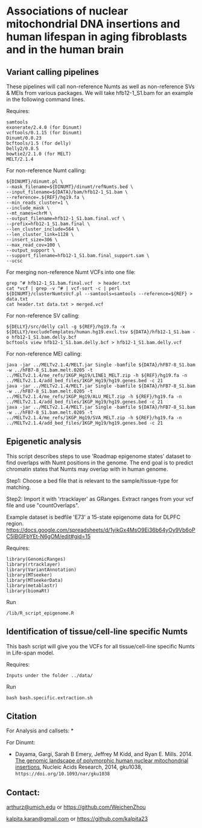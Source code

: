 # Associations of nuclear mitochondrial DNA insertions and human lifespan in aging fibroblasts and in the human brain

## Variant calling pipelines

These pipelines will call  non-reference Numts as well as non-reference SVs & MEIs from various packages. We will take hfb12-1_S1.bam for an example in the following command lines.

Requires: 
```
samtools
exonerate/2.4.0 (for Dinumt) 
vcftools/0.1.15 (for Dinumt) 
Dinumt/0.0.23
bcftools/1.5 (for delly)
Delly2/0.8.5
bowtie2/2.1.0 (for MELT) 
MELT/2.1.4
```

For non-reference Numt calling:
```
${DINUMT}/dinumt.pl \
--mask_filename=${DINUMT}/dinumt/refNumts.bed \
--input_filename=${DATA}/bam/hfb12-1_S1.bam \
--reference=.${REF}/hg19.fa \
--min_reads_cluster=1 \
--include_mask \
--mt_names=chrM \
--output_filename=hfb12-1_S1.bam.final.vcf \
--prefix=hfb12-1_S1.bam.final \
--len_cluster_include=564 \
--len_cluster_link=1128 \
--insert_size=306 \
--max_read_cov=100 \
--output_support \
--support_filename=hfb12-1_S1.bam.final_support.sam \
--ucsc
```

For merging non-reference Numt VCFs into one file:
```
grep ^# hfb12-1_S1.bam.final.vcf  > header.txt 
cat *vcf | grep -v ^# | vcf-sort -c | perl ${DINUMT}/clusterNumtsVcf.pl --samtools=samtools --reference=${REF} > data.txt 
cat header.txt data.txt > merged.vcf
```

For non-reference SV calling:
```
${DELLY}/src/delly call -g ${REF}/hg19.fa -x ${DELLY}/excludeTemplates/human.hg19.excl.tsv ${DATA}/hfb12-1_S1.bam -o hfb12-1_S1.bam.delly.bcf
bcftools view hfb12-1_S1.bam.delly.bcf > hfb12-1_S1.bam.delly.vcf
```

For non-reference MEI calling:
```
java -jar ../MELTv2.1.4/MELT.jar Single -bamfile ${DATA}/hFB7-8_S1.bam -w ../hFB7-8_S1.bam.melt.0205 -t ../MELTv2.1.4/me_refs/1KGP_Hg19/LINE1_MELT.zip -h ${REF}/hg19.fa -n ../MELTv2.1.4/add_bed_files/1KGP_Hg19/hg19.genes.bed -c 21
java -jar ../MELTv2.1.4/MELT.jar Single -bamfile ${DATA}/hFB7-8_S1.bam -w ../hFB7-8_S1.bam.melt.0205 -t ../MELTv2.1.4/me_refs/1KGP_Hg19/ALU_MELT.zip -h ${REF}/hg19.fa -n ../MELTv2.1.4/add_bed_files/1KGP_Hg19/hg19.genes.bed -c 21
java -jar ../MELTv2.1.4/MELT.jar Single -bamfile ${DATA}/hFB7-8_S1.bam -w ../hFB7-8_S1.bam.melt.0205 -t ../MELTv2.1.4/me_refs/1KGP_Hg19/SVA_MELT.zip -h ${REF}/hg19.fa -n ../MELTv2.1.4/add_bed_files/1KGP_Hg19/hg19.genes.bed -c 21
```

## Epigenetic analysis

This script describes steps to use 'Roadmap epigenome states' dataset to find overlaps with Numt positions in the genome. The end goal is to predict chromatin states that Numts may overlap with in human genome.

Step1: Choose a bed file that is relevant to the sample/tissue-type for matching. 

Step2: Import it with 'rtracklayer' as GRanges. Extract ranges from your vcf file and use "countOverlaps".

Example dataset is bedfile 'E73' a 15-state epigenome data for DLPFC region. https://docs.google.com/spreadsheets/d/1yikGx4MsO9Ei36b64yOy9Vb6oPC5IBGlFbYEt-N6gOM/edit#gid=15

Requires: 
```
library(GenomicRanges)
library(rtracklayer)
library(VariantAnnotation)
library(MTseeker)
library(MTseekerData)
library(metablastr)
library(biomaRt)
```

Run
```
/lib/R_script_epigenome.R
```

## Identification of tissue/cell-line specific Numts

This bash script will give you the VCFs for all tissue/cell-line specific Numts in Life-span model.

Requires: 
```
Inputs under the folder ../data/
```

Run
```
bash bash.specific.extraction.sh
```


## Citation

For Analysis and callsets:
* 

For Dinumt:
* Dayama, Gargi, Sarah B Emery, Jeffrey M Kidd, and Ryan E. Mills. 2014. [The genomic landscape of polymorphic human nuclear mitochondrial insertions](https://www.ncbi.nlm.nih.gov/pmc/articles/PMC4227756/pdf/gku1038.pdf),
Nucleic Acids Research, 2014, gku1038, `https://doi.org/10.1093/nar/gku1038`


## Contact:

arthurz@umich.edu or https://github.com/WeichenZhou

kalpita.karan@gmail.com or https://github.com/kalpita23
